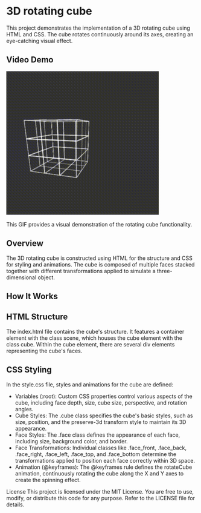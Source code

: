 # 3D rotating cube

This project demonstrates the implementation of a 3D rotating cube using HTML and CSS. The cube rotates continuously around its axes, creating an eye-catching visual effect.

## Video Demo

![Video Demo](Cube.gif)

This GIF provides a visual demonstration of the rotating cube functionality.

## Overview
The 3D rotating cube is constructed using HTML for the structure and CSS for styling and animations. The cube is composed of multiple faces stacked together with different transformations applied to simulate a three-dimensional object.

## How It Works
## HTML Structure
The index.html file contains the cube's structure. It features a container element with the class scene, which houses the cube element with the class cube. Within the cube element, there are several div elements representing the cube's faces.

## CSS Styling
In the style.css file, styles and animations for the cube are defined:

* Variables (:root): Custom CSS properties control various aspects of the cube, including face depth, size, cube size, perspective, and rotation angles.
* Cube Styles: The .cube class specifies the cube's basic styles, such as size, position, and the preserve-3d transform style to maintain its 3D appearance.
* Face Styles: The .face class defines the appearance of each face, including size, background color, and border.
* Face Transformations: Individual classes like .face_front, .face_back, .face_right, .face_left, .face_top, and .face_bottom determine the transformations applied to position each face correctly within 3D space.
* Animation (@keyframes): The @keyframes rule defines the rotateCube animation, continuously rotating the cube along the X and Y axes to create the spinning effect.


License
This project is licensed under the MIT License. You are free to use, modify, or distribute this code for any purpose. Refer to the LICENSE file for details.
